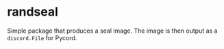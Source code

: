 # randseal
Simple package that produces a seal image. The image is then output as a `discord.File` for Pycord.